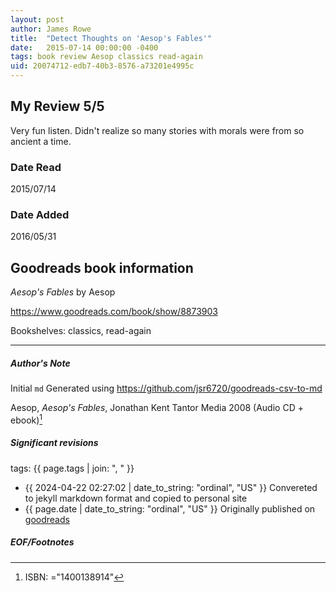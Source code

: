 ```yaml
---
layout: post
author: James Rowe
title:  "Detect Thoughts on 'Aesop's Fables'"
date:   2015-07-14 00:00:00 -0400
tags: book review Aesop classics read-again
uid: 20074712-edb7-40b3-8576-a73201e4995c
---
```


<!-- highly dependent on how you personally use jekyll templates, and how you want this to show up -->
<!-- escape any jekyll keys with double brackets -->

## My Review 5/5

Very fun listen. Didn't realize so many stories with morals were from so ancient a time.

### Date Read
2015/07/14

### Date Added
2016/05/31

## Goodreads book information

*Aesop's Fables* by Aesop

https://www.goodreads.com/book/show/8873903

Bookshelves: classics, read-again

---

##### Author's Note

Initial `md` Generated using https://github.com/jsr6720/goodreads-csv-to-md

Aesop, *Aesop's Fables*, Jonathan Kent Tantor Media 2008 (Audio CD + ebook)[^1]

##### Significant revisions

tags: {{ page.tags | join: ", " }} <!-- todo move this somewhere -->

- {{ 2024-04-22 02:27:02 | date_to_string: "ordinal", "US" }} Convereted to jekyll markdown format and copied to personal site
- {{ page.date | date_to_string: "ordinal", "US" }} Originally published on [goodreads](https://www.goodreads.com)

##### EOF/Footnotes

[^1]: ISBN: ="1400138914"
